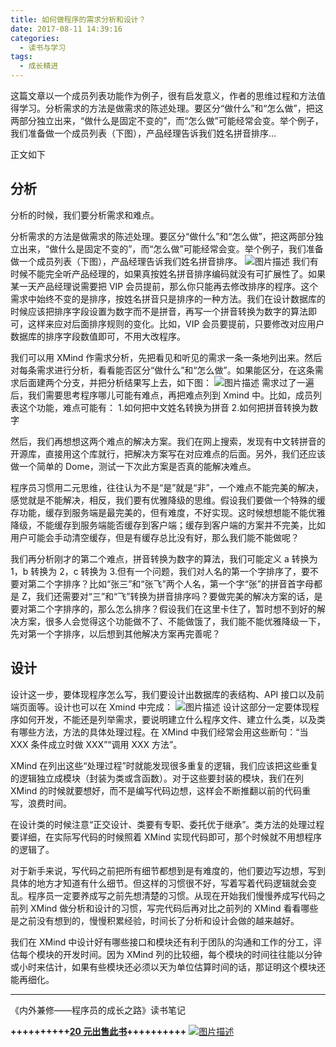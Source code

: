 ```yaml
---
title: 如何做程序的需求分析和设计？
date: 2017-08-11 14:39:16
categories:
  - 读书与学习
tags:
  - 成长精进
---
```


这篇文章以一个成员列表功能作为例子，很有启发意义，作者的思维过程和方法值得学习。分析需求的方法是做需求的陈述处理。要区分“做什么”和“怎么做”，把这两部分独立出来，“做什么是固定不变的”，而“怎么做”可能经常会变。举个例子，我们准备做一个成员列表（下图），产品经理告诉我们姓名拼音排序...

<!-- more -->

正文如下

## 分析

分析的时候，我们要分析需求和难点。

分析需求的方法是做需求的陈述处理。要区分“做什么”和“怎么做”，把这两部分独立出来，“做什么是固定不变的”，而“怎么做”可能经常会变。举个例子，我们准备做一个成员列表（下图），产品经理告诉我们姓名拼音排序。
![图片描述][1]
我们有时候不能完全听产品经理的，如果真按姓名拼音排序编码就没有可扩展性了。如果某一天产品经理说需要把 VIP 会员提前，那么你只能再去修改排序的程序。这个需求中始终不变的是排序，按姓名拼音只是排序的一种方法。我们在设计数据库的时候应该把排序字段设置为数字而不是拼音，再写一个拼音转换为数字的算法即可，这样来应对后面排序规则的变化。比如，VIP 会员要提前，只要修改对应用户数据库的排序字段数值即可，不用大改程序。

我们可以用 XMind 作需求分析，先把看见和听见的需求一条一条地列出来。然后对每条需求进行分析，看看能否区分“做什么”和“怎么做”。如果能区分，在这条需求后面建两个分支，并把分析结果写上去，如下图：
![图片描述][2]
需求过了一遍后，我们需要思考程序哪儿可能有难点，再把难点列到 Xmind 中。比如，成员列表这个功能，难点可能有： 1.如何把中文姓名转换为拼音 2.如何把拼音转换为数字

然后，我们再想想这两个难点的解决方案。我们在网上搜索，发现有中文转拼音的开源库，直接用这个库就行，把解决方案写在对应难点的后面。另外，我们还应该做一个简单的 Dome，测试一下次此方案是否真的能解决难点。

程序员习惯用二元思维，往往认为不是“是”就是“非”，一个难点不能完美的解决，感觉就是不能解决，相反，我们要有优雅降级的思维。假设我们要做一个特殊的缓存功能，缓存到服务端是最完美的，但有难度，不好实现。这时候想想能不能优雅降级，不能缓存到服务端能否缓存到客户端；缓存到客户端的方案并不完美，比如用户可能会手动清空缓存，但是有缓存总比没有好，那么我们能不能做呢？

我们再分析刚才的第二个难点，拼音转换为数字的算法，我们可能定义 a 转换为 1，b 转换为 2，c 转换为 3.但有一个问题，我们对人名的第一个字排序了，要不要对第二个字排序？比如“张三”和“张飞”两个人名，第一个字“张”的拼音首字母都是 Z，我们还需要对“三”和“飞”转换为拼音排序吗？要做完美的解决方案的话，是要对第二个字排序的，那么怎么排序？假设我们在这里卡住了，暂时想不到好的解决方案，很多人会觉得这个功能做不了、不能做饿了，我们能不能优雅降级一下，先对第一个字排序，以后想到其他解决方案再完善呢？

## 设计

设计这一步，要体现程序怎么写，我们要设计出数据库的表结构、API 接口以及前端页面等。设计也可以在 Xmind 中完成：
![图片描述][3]
设计这部分一定要体现程序如何开发，不能还是列举需求，要说明建立什么程序文件、建立什么类，以及类有哪些方法，方法的具体处理过程。在 XMind 中我们经常会用这些断句：“当 XXX 条件成立时做 XXX”“调用 XXX 方法”。

XMind 在列出这些“处理过程”时就能发现很多重复的逻辑，我们应该把这些重复的逻辑独立成模块（封装为类或含函数）。对于这些要封装的模块，我们在列 XMind 的时候就要想好，而不是编写代码边想，这样会不断推翻以前的代码重写，浪费时间。

在设计类的时候注意“正交设计、类要有专职、委托优于继承”。类方法的处理过程要详细，在实际写代码的时候照着 XMind 实现代码即可，那个时候就不用想程序的逻辑了。

对于新手来说，写代码之前把所有细节都想到是有难度的，他们要边写边想，写到具体的地方才知道有什么细节。但这样的习惯很不好，写着写着代码逻辑就会变乱。程序员一定要养成写之前先想清楚的习惯。从现在开始我们慢慢养成写代码之前列 XMind 做分析和设计的习惯，写完代码后再对比之前列的 XMind 看看哪些是之前没有想到的，慢慢积累经验，时间长了分析和设计会做的越来越好。

我们在 XMind 中设计好有哪些接口和模块还有利于团队的沟通和工作的分工，评估每个模块的开发时间。因为 XMind 列的比较细，每个模块的时间往往能以分钟或小时来估计，如果有些模块还必须以天为单位估算时间的话，那证明这个模块还能再细化。

---

《内外兼修——程序员的成长之路》读书笔记

**++++++++++[20 元出售此书](http://dunizb.com/obook/)++++++++++**
[![图片描述][4]](http://dunizb.com/obook/)

[1]: http://img.mukewang.com/598d399300012f3921362752.jpg
[2]: http://img.mukewang.com/598d39b60001edd932321200.jpg
[3]: http://img.mukewang.com/598d39e00001785426081744.jpg
[4]: http://img.mukewang.com/598d3a7e0001c19005860710.png
